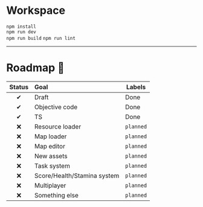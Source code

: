 # Workspace
`npm install`  
`npm run dev`  
`npm run build` 
`npm run lint` 

---

# Roadmap 🚀
| Status | Goal | Labels |
| :---: | :--- | --- |
| ✔ | Draft | Done |
| ✔ | Objective code | Done |
| ✔ | TS | Done |
| ❌ | Resource loader|`planned` |
| ❌ | Map loader | `planned` |
| ❌ | Map editor | `planned` |
| ❌ | New assets | `planned` |
| ❌ | Task system | `planned` |
| ❌ | Score/Health/Stamina system | `planned` |
| ❌ | Multiplayer | `planned` |
| ❌ | Something else | `planned` |
